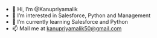 - 👋 Hi, I’m @Kanupriyamalik
- 👀 I’m interested in Salesforce, Python and Management
- 🌱 I’m currently learning Salesforce and Python
- 📫 Mail me at kanupriyamalik50@gmail.com

<!---
Kanupriyamalik/Kanupriyamalik is a ✨ special ✨ repository because its `README.md` (this file) appears on your GitHub profile.
You can click the Preview link to take a look at your changes.
--->
